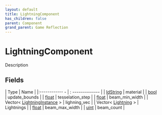 ```yaml
---
layout: default
title: LightningComponent
has_children: false
parent: Component
grand_parent: Game Reflection
---
```

# LightningComponent
Description 

## Fields
| Type | Name |
|:------------ - | : -------------- |
| [IdString](game-reflection/components/id_string.md) | material |
| [bool](game-reflection/components/bool.md) | update_bounds |
| [float](game-reflection/components/float.md) | tesselation_step |
| [float](game-reflection/components/float.md) | beam_min_width |
| Vector< [LightningInstance](game-reflection/classes/lightning_instance.md) > | lighning_vec |
| Vector< [Lightning](game-reflection/classes/lightning.md) > | Lightnings |
| [float](game-reflection/components/float.md) | beam_max_width |
| [uint](game-reflection/components/uint.md) | beam_count |
